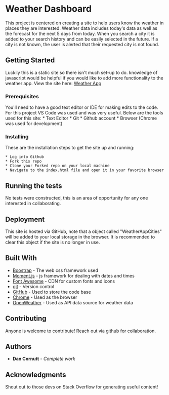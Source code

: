 # Weather Dashboard

This project is centered on creating a site to help users know the weather in places they are interested. Weather data includes today's data as well as the forecast for the next 5 days from today. When you search a city it is added to your search history and can be easily selected in the future. If a city is not known, the user is alerted that their requested city is not found.

## Getting Started

Luckily this is a static site so there isn't much set-up to do. knowledge of javascript would be helpful if you would like to add more functionality to the weather app.
View the site here: [Weather App](https://dancornutt.github.io/UWB-06HW-WeatherDashboard/)

### Prerequisites

You'll need to have a good text editor or IDE for making edits to the code. For this project VS Code was used and was very useful.
Below are the tools used for this site:
    * Text Editor
    * Git
    * Github account
    * Browser (Chrome was used for development)

### Installing

These are the installation steps to get the site up and running:

    * Log into Github
    * Fork this repo 
    * Clone your Forked repo on your local machine
    * Navigate to the index.html file and open it in your favorite browser

## Running the tests

No tests were constructed, this is an area of opportunity for any one interested in collaborating.

## Deployment

This site is hosted via GitHub, note that a object called "WeatherAppCities" will be added to your local storage in the browser. It is recommended to clear this object if the site is no longer in use.

## Built With

* [Boostrap](https://getbootstrap.com/) - The web css framework used
* [Moment.js](https://momentjs.com/) - js framework for dealing with dates and times
* [Font Awesome](https://fontawesome.com/) - CDN for custom fonts and icons
* [git](https://git-scm.com/) - Version control
* [GitHub](https://github.com/) - Used to store the code base
* [Chrome](https://www.google.com/chrome/) - Used as the browser
* [OpenWeather](https://openweathermap.org/) - Used as API data source for weather data

## Contributing

Anyone is welcome to contribute! Reach out via github for collaboration. 

## Authors

* **Dan Cornutt** - *Complete work*

## Acknowledgments
Shout out to those devs on Stack Overflow for generating useful content!